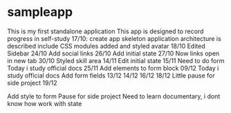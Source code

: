 # sampleapp
This is my first standalone application
This app is designed to record progress in self-study
17/10:
create app skeleton
application architecture is described
include CSS modules
added and styled avatar
18/10
Edited Sidebar
24/10
Add social links
26/10
Add initial state
27/10
Now links open in new tab
30/10
Styled skill area
14/11
Edit initial state
15/11
Need to do form
Today i study official docs
25/11
Add elements to form block
09/12
Today i study official docs
Add form fields
13/12
14/12
16/12
18/12
Little pause for side project
19/12

Add style to form
Pause for side project
Need to learn documentary, i dont know how work with state
